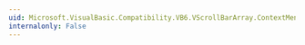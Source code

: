 ```yaml
---
uid: Microsoft.VisualBasic.Compatibility.VB6.VScrollBarArray.ContextMenuChanged
internalonly: False
---
```

